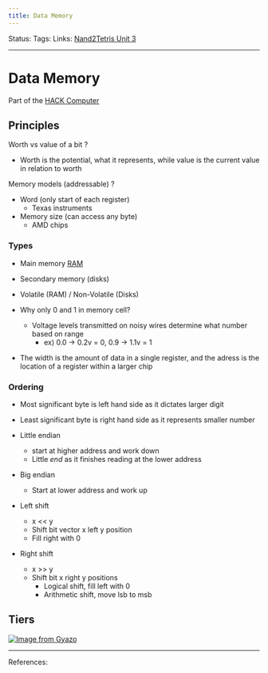```yaml
---
title: Data Memory
---
```

Status:
Tags:
Links: [Nand2Tetris Unit 3](out/nand2tetris-unit-3.md)
___
# Data Memory
Part of the [HACK Computer](out/hack-computer.md)
## Principles
Worth vs value of a bit
?
- Worth is the potential, what it represents, while value is the current value in relation to worth

Memory models (addressable)
?
- Word (only start of each register)
	- Texas instruments
- Memory size (can access any byte)
	- AMD chips
### Types
- Main memory [RAM](out/ram.md)
- Secondary memory (disks)
- Volatile (RAM) / Non-Volatile (Disks)

- Why only 0 and 1 in memory cell?
	- Voltage levels transmitted on noisy wires determine what number based on range
		- ex) 0.0 -> 0.2v = 0, 0.9 -> 1.1v = 1

- The width is the amount of data in a single register, and the adress is the location of a register within a larger chip

### Ordering
- Most significant byte is left hand side as it dictates larger digit
- Least significant byte is right hand side as it represents smaller number
- Little endian
	- start at higher address and work down
	- Little *end* as it finishes reading at the lower address
- Big endian
	- Start at lower address and work up


- Left shift
	- x << y
	- Shift bit vector x left y position
	- Fill right with 0
- Right shift
	- x >> y
	- Shift bit x right y positions
		- Logical shift, fill left with 0
		- Arithmetic shift, move lsb to msb

## Tiers
[![Image from Gyazo](https://i.gyazo.com/fa50b7ac330e20bf93d96873cc3a4800.png)](https://gyazo.com/fa50b7ac330e20bf93d96873cc3a4800)
___
References: